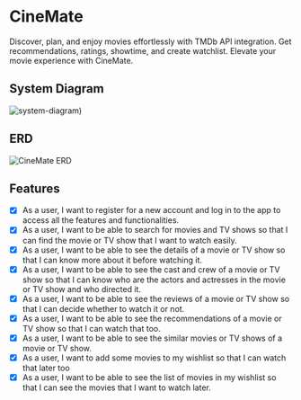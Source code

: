 # CineMate

Discover, plan, and enjoy movies effortlessly with TMDb API integration. Get recommendations, ratings, showtime, and create watchlist. Elevate your movie experience with CineMate.

## System Diagram

![system-diagram)](https://github.com/ahmaddioxide/moca/assets/75989502/44db26b9-5f85-439c-8bac-c5bc8f8e424b)

## ERD

![CineMate ERD ](https://github.com/Ansh-Rathod/Flutter-Bloc-MovieDB-App/assets/75989502/afa7c5c6-674e-4e06-9c85-7e1ee51cd475)

## Features

- [x] As a user, I want to register for a new account and log in to the app to access all the features and functionalities.
- [x] As a user, I want to be able to search for movies and TV shows so that I can find the movie or TV show that I want to watch easily.
- [x] As a user, I want to be able to see the details of a movie or TV show so that I can know more about it before watching it.
- [x] As a user, I want to be able to see the cast and crew of a movie or TV show so that I can know who are the actors and actresses in the movie or TV show and who directed it.
- [x] As a user, I want to be able to see the reviews of a movie or TV show so that I can decide whether to watch it or not.
- [x] As a user, I want to be able to see the recommendations of a movie or TV show so that I can watch that too.
- [x] As a user, I want to be able to see the similar movies or TV shows of a movie or TV show.
- [x] As a user, I want to add some movies to my wishlist so that I can watch that later too
- [x] As a user, I want to be able to see the list of movies in my wishlist so that I can see the movies that I want to watch later.
